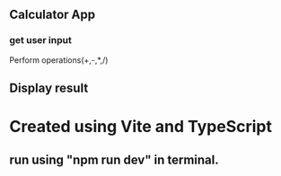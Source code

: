 ## Calculator App

### get user input

Perform operations(+,-,\*,/)

## Display result

# Created using Vite and TypeScript

## run using "npm run dev" in terminal.
